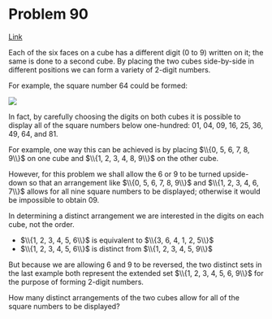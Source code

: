 # Problem 90

[Link](https://projecteuler.net/problem=90)

Each of the six faces on a cube has a different digit ($0$ to $9$) written on it; the same is done to a second cube. By placing the two cubes side-by-side in different positions we can form a variety of $2$-digit numbers.

For example, the square number $64$ could be formed:

![](resources/images/0090.png?1678992052)  

In fact, by carefully choosing the digits on both cubes it is possible to display all of the square numbers below one-hundred: $01$, $04$, $09$, $16$, $25$, $36$, $49$, $64$, and $81$.

For example, one way this can be achieved is by placing $\\{0, 5, 6, 7, 8, 9\\}$ on one cube and $\\{1, 2, 3, 4, 8, 9\\}$ on the other cube.

However, for this problem we shall allow the $6$ or $9$ to be turned upside-down so that an arrangement like $\\{0, 5, 6, 7, 8, 9\\}$ and $\\{1, 2, 3, 4, 6, 7\\}$ allows for all nine square numbers to be displayed; otherwise it would be impossible to obtain $09$.

In determining a distinct arrangement we are interested in the digits on each cube, not the order.

*   $\\{1, 2, 3, 4, 5, 6\\}$ is equivalent to $\\{3, 6, 4, 1, 2, 5\\}$
*   $\\{1, 2, 3, 4, 5, 6\\}$ is distinct from $\\{1, 2, 3, 4, 5, 9\\}$

But because we are allowing $6$ and $9$ to be reversed, the two distinct sets in the last example both represent the extended set $\\{1, 2, 3, 4, 5, 6, 9\\}$ for the purpose of forming $2$-digit numbers.

How many distinct arrangements of the two cubes allow for all of the square numbers to be displayed?
